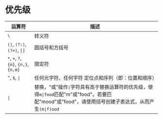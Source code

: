 # 优先级

|运算符| 描述|
|-|-|
|`\` |转义符|
|`()`, `(?:)`, `(?=)`, `[]` |圆括号和方括号|
|`*`, `+`, `?`, `{n}`, `{n,}`, `{n,m}` |限定符|
|`^`, `$`, `\|`|任何元字符、任何字符 定位点和序列（即：位置和顺序）|
|`\|`| 替换，"或"操作`\|`字符具有高于替换运算符的优先级，使得`m\|food`匹配"m"或"food"。若要匹配"mood"或"food"，请使用括号创建子表达式，从而产生`(m\|f)ood`|
